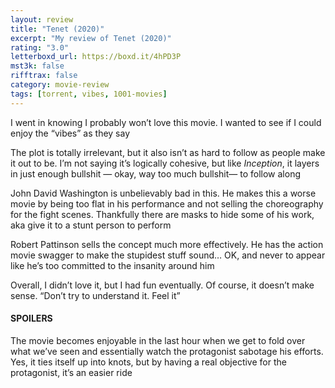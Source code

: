```yaml
---
layout: review
title: "Tenet (2020)"
excerpt: "My review of Tenet (2020)"
rating: "3.0"
letterboxd_url: https://boxd.it/4hPD3P
mst3k: false
rifftrax: false
category: movie-review
tags: [torrent, vibes, 1001-movies]
---
```


I went in knowing I probably won’t love this movie. I wanted to see if I could enjoy the “vibes” as they say

The plot is totally irrelevant, but it also isn’t as hard to follow as people make it out to be. I’m not saying it’s logically cohesive, but like <i>Inception</i>, it layers in just enough bullshit — okay, way too much bullshit— to follow along

John David Washington is unbelievably bad in this. He makes this a worse movie by being too flat in his performance and not selling the choreography for the fight scenes. Thankfully there are masks to hide some of his work, aka give it to a stunt person to perform

Robert Pattinson sells the concept much more effectively. He has the action movie swagger to make the stupidest stuff sound… OK, and never to appear like he’s too committed to the insanity around him

Overall, I didn’t love it, but I had fun eventually. Of course, it doesn’t make sense. “Don’t try to understand it. Feel it”

#### SPOILERS

The movie becomes enjoyable in the last hour when we get to fold over what we’ve seen and essentially watch the protagonist sabotage his efforts. Yes, it ties itself up into knots, but by having a real objective for the protagonist, it’s an easier ride
